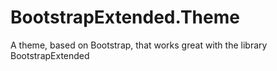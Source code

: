 # BootstrapExtended.Theme
A theme, based on Bootstrap, that works great with the library BootstrapExtended
